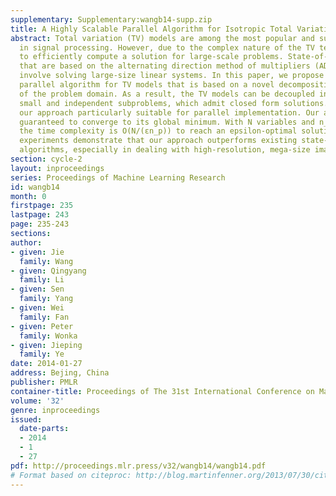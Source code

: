 ```yaml
---
supplementary: Supplementary:wangb14-supp.zip
title: A Highly Scalable Parallel Algorithm for Isotropic Total Variation Models
abstract: Total variation (TV) models are among the most popular and successful tools
  in signal processing. However, due to the complex nature of the TV term, it is challenging
  to efficiently compute a solution for large-scale problems. State-of-the-art algorithms
  that are based on the alternating direction method of multipliers (ADMM)  often
  involve solving large-size linear systems. In this paper, we propose a highly scalable
  parallel algorithm for TV models that is based on a novel decomposition strategy
  of the problem domain. As a result, the TV models can be decoupled into a set of
  small and independent subproblems, which admit closed form solutions. This makes
  our approach particularly suitable for parallel implementation. Our algorithm is
  guaranteed to converge to its global minimum. With N variables and n_p processes,
  the time complexity is O(N/(εn_p)) to reach an epsilon-optimal solution. Extensive
  experiments demonstrate that our approach outperforms existing state-of-the-art
  algorithms, especially in dealing with high-resolution, mega-size images.
section: cycle-2
layout: inproceedings
series: Proceedings of Machine Learning Research
id: wangb14
month: 0
firstpage: 235
lastpage: 243
page: 235-243
sections: 
author:
- given: Jie
  family: Wang
- given: Qingyang
  family: Li
- given: Sen
  family: Yang
- given: Wei
  family: Fan
- given: Peter
  family: Wonka
- given: Jieping
  family: Ye
date: 2014-01-27
address: Bejing, China
publisher: PMLR
container-title: Proceedings of The 31st International Conference on Machine Learning
volume: '32'
genre: inproceedings
issued:
  date-parts:
  - 2014
  - 1
  - 27
pdf: http://proceedings.mlr.press/v32/wangb14/wangb14.pdf
# Format based on citeproc: http://blog.martinfenner.org/2013/07/30/citeproc-yaml-for-bibliographies/
---
```

